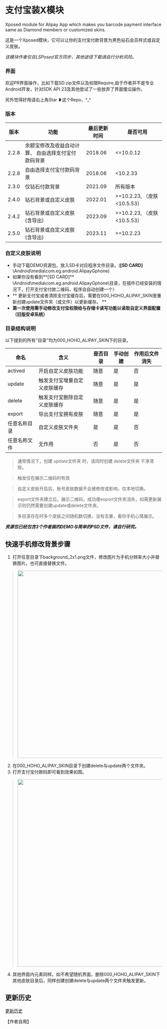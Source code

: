 # 支付宝装X模块

Xposed module for Alipay App which makes you barcode payment interface same as Diamond members or
customized skins.

这是一个Xposed模块，它可以让你的支付宝付款背景为黑色钻石会员样式或自定义皮肤。

*该模块作者仅在LSPosed官方同步，其他途径下载请自行分析风险。*

### 界面

欢迎PR界面操作，比如下载SD.zip文件以及权限Require,由于作者并不是专业Android开发，针对SDK API
23及其他尝试了一些放弃了界面傻瓜操作。

另外觉得好用请右上角Star ❥这个Repo，^_^

### 版本

| 版本    | 功能                         | 最后更新时间  | 是否可用                    |
|-------|----------------------------|---------|-------------------------|
| 2.2.8 | 余额宝修改及收益自动计算、 自由选择支付宝付款码背景 | 2018.06 | <=10.0.12               |
| 2.2.8 | 自由选择支付宝付款码背景               | 2018.06 | <10.2.33                |
| 2.3.0 | 仅钻石付款背景                    | 2021.09 | 所有版本                    |
| 2.4.0 | 钻石背景或自定义皮肤                 | 2022.01 | >=10.2.23, （皮肤<10.5.53） |
| 2.4.2 | 钻石背景或自定义皮肤(含导出)            | 2023.09 | >=10.2.23, （皮肤<10.5.53） |
| 2.5.0 | 钻石背景或自定义皮肤(含导出)            | 2023.11 | >=10.2.23               |

### 自定义皮肤说明

- 手动下载DEMO资源包，放入SD卡对应程序文件目录。(**[SD CARD]**
  \Android\media\com.eg.android.AlipayGphone\)
- 如果你没有看到**[SD CARD]**
  \Android\media\com.eg.android.AlipayGphone\目录，在插件已经安装的情况下，打开支付宝付款二维码，程序会自动创建一个）
- **
  更新支付宝或者清除支付宝缓存后，需要在000_HOHO_ALIPAY_SKIN里重新创建update文件夹（或文件）以更新缓存。  **
- **第一次使用需手动修改支付宝权限给与存储卡读写功能以读取自定义界面配置（旧版安卓系统）**

### 目录结构说明

以下提到的所有"目录"均为000_HOHO_ALIPAY_SKIN下的目录。

| 命名      | 含义             | 是否目录 | 手动创建 | 作用后文件消失 |
|---------|----------------|------|------|---------|
| actived | 开启自定义皮肤功能      | 随意   | 是    | 否       |
| update  | 触发支付宝增量自定义皮肤缓存 | 随意   | 是    | 是       |
| delete  | 触发支付宝删除自定义皮肤缓存 | 随意   | 是    | 是       |
| export  | 导出支付宝拥有皮肤      | 随意   | 是    | 是       |
| 任意名称目录  | 自定义皮肤文件夹       | 是    | 是    | 否       |
| 任意名称文件  | 无作用            | 否    | 是    | 否       |

> 通常情况下，创建 update文件夹 时，请同时创建 delete文件夹 干净清除。

> 触发仅在展示二维码时有效

> 自定义皮肤开启后，账号皮肤数据不会被修改或影响，仅本地切换。

> export文件夹建立后，展示二维码，成功便export文件夹消失，如需更新展示则仍然需要创建update或delete文件夹。

> 多目录存在时多个皮肤之间随机数切换，没有去重，看你手机心情展示。

***资源包已经包含3个作者画的DEMO与简单的PSD文件，请自行研究。***

## 快速手机修改背景步骤

1. 打开任意目录下background_2x1.png文件，修改图片为手机分辨率大小并替换图片。也可直接替换文件。

> <img src="https://raw.githubusercontent.com/nov30th/AlipayHighHeadsomeRichAndroid/master/images/ps_bg.png" height="600" />

2. 在000_HOHO_ALIPAY_SKIN目录下创建delete与update两个文件夹。
3. 打开支付宝付款码即可看到效果如图。

> <img src="https://raw.githubusercontent.com/nov30th/AlipayHighHeadsomeRichAndroid/master/images/final_code.png" height="600" />

4. 其他界面内元素同样。如不希望随机界面，删除000_HOHO_ALIPAY_SKIN下其他皮肤目录后，同样创建创建delete与update两个文件夹触发更新。

## 更新历史

[更新历史](Updates.md)

【作者自用】
